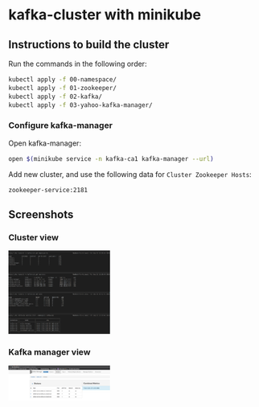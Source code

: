 # kafka-cluster with minikube

## Instructions to build the cluster

Run the commands in the following order:

``` bash
kubectl apply -f 00-namespace/
kubectl apply -f 01-zookeeper/
kubectl apply -f 02-kafka/
kubectl apply -f 03-yahoo-kafka-manager/
```

### Configure kafka-manager

Open kafka-manager:

``` bash
open $(minikube service -n kafka-ca1 kafka-manager --url)
```

Add new cluster, and use the following data for `Cluster Zookeeper Hosts`:

```
zookeeper-service:2181
```


## Screenshots

### Cluster view

<img src="resources/namespace-overview.png" width="40%">


### Kafka manager view

<img src="resources/kafka-manaker-kafka-ca1.png" width="40%">
